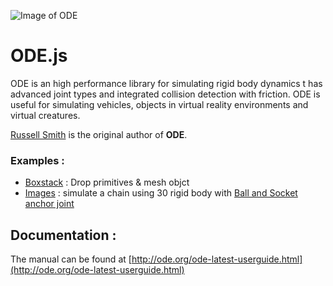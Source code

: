![Image of ODE](http://www.ode.org/pix2/odelogo.jpg)

# ODE.js
ODE is an high performance library for simulating rigid body dynamics t has advanced joint types and integrated collision detection with friction. ODE is useful for simulating vehicles, objects in virtual reality environments and virtual creatures.

[Russell Smith](http://www.q12.org/) is the original author of **ODE**.

### Examples :
 * [Boxstack](http://ricku34.github.io/ODE.js/examples/BabylonJs%20-%20boxstack.html) : Drop primitives & mesh objct
 * [Images](http://ricku34.github.io/ShaderElement/samples/Images.html) : simulate a chain using 30 rigid body with [Ball and Socket anchor joint](http://ode.org/ode-latest-userguide.html#sec_7_3_1)
 
## Documentation :
The manual can be found at [http://ode.org/ode-latest-userguide.html](http://ode.org/ode-latest-userguide.html)